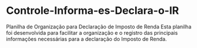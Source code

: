 # Controle-Informa-es-Declara-o-IR
Planilha de Organização para Declaração de Imposto de Renda  Esta planilha foi desenvolvida para facilitar a organização e o registro das principais informações necessárias para a declaração do Imposto de Renda.
